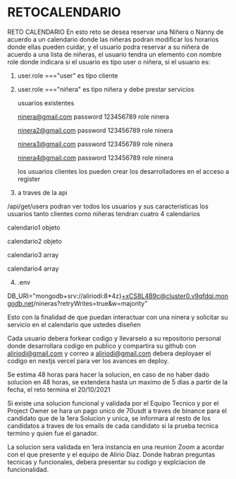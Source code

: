 # RETOCALENDARIO
RETO CALENDARIO
En esto reto se desea reservar una Niñera o Nanny de acuerdo a un calendario 
donde las niñeras podran modificar los horarios donde ellas pueden cuidar, 
y el usuario podra reservar a su niñera de acuerdo a una lista de niñeras,
el usuario tendra un elemento con nombre role donde indicara si el usuario es 
tipo user o niñera, si el usuario es:

1. user.role ==="user"   es tipo cliente
2. user.role ==="niñera" es tipo niñera y debe prestar servicios

   
   usuarios existentes

   
   ninera@gmail.com  password 123456789  role ninera
   
   ninera2@gmail.com  password 123456789 role ninera
   
   ninera3@gmail.com  password 123456789 role ninera
   
   ninera4@gmail.com  password 123456789 role ninera

   los usuarios clientes los pueden crear los desarrolladores en el acceso a register

3.   a traves de la api

   /api/get/users podran ver todos los usuarios y sus caracteristicas
   los usuarios tanto clientes como niñeras tendran cuatro 4 calendarios
   
   calendario1 objeto
   
   calendario2 objeto
   
   calendario3 array
   
   calendario4 array
   
4. .env


DB_URI="mongodb+srv://aliriodi:8*4z}+xCS8L4B9c@cluster0.v9qfdqj.mongodb.net/nineras?retryWrites=true&w=majority"

   Esto con la finalidad de que puedan interactuar con una ninera y solicitar su servicio en el calendario
   que ustedes diseñen
   
Cada usuario debera forkear codigo y llevarselo a su repositorio personal donde desarrollara codigo
en publico y compartira su github con aliriodi@gmail.com y correo a aliriodi@gmail.com 
debera deployaer el codigo en nextjs vercel para ver los avances en deploy.

Se estima 48 horas para hacer la solucion, en caso de no haber dado solucion en 48 horas, se extendera hasta un maximo 
de 5 dias a partir de la fecha, el reto termina el 20/10/2021

Si existe una solucion funcional y validada por el Equipo Tecnico y por el Project Owner se hara un pago unico 
de 70usdt a traves de binance para el candidato que de la 1era Solucion y unica, se informara al resto de los candidatos a traves
de los emails de cada candidato si la prueba tecnica termino y quien fue el ganador.

La solucion sera validada en 1era instancia en una reunion Zoom a acordar con el que presente y el equipo de Alirio Diaz.
Donde habran preguntas tecnicas y funcionales, debera presentar su codigo y explciacion de funcionalidad.

